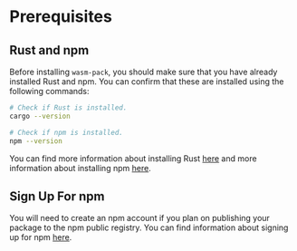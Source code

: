 # Prerequisites

## Rust and npm

Before installing `wasm-pack`, you should make sure that you have already
installed Rust and npm. You can confirm that these are installed using the
following commands:

```sh
# Check if Rust is installed.
cargo --version

# Check if npm is installed.
npm --version
```

You can find more information about installing Rust
[here][rust-wasm-install-info] and more information about installing npm
[here][npm-install-info].

## Sign Up For npm

You will need to create an npm account if you plan on publishing your package to
the npm public registry. You can find information about signing up for npm
[here][npm-signup-info].

[rust-wasm-install-info]: https://rustwasm.github.io/book/setup.html
[npm-install-info]: https://www.npmjs.com/get-npm
[npm-signup-info]: https://www.npmjs.com/signup
